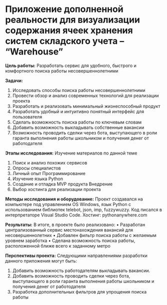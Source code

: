 
# Приложение дополненной реальности для визуализации содержания ячеек хранения систем складского учета – “Warehouse”

**Цель работы:** 
  Разработать сервис для удобного, быстрого и комфортного поиска работы несовершеннолетними

**Задачи:** 
  1) Исследовать способы поиска работы несовершеннолетними 
  2) Провести обзор и анализ современных технологий для реализации проекта 
  3) Разработать и реализовать минимальный жизнеспособный продукт
  4) Разработать удобный и интуитивно понятный интерфейс для пользователя
  5) Сделать возможность поиска работы по ключевым словам
  6) Добавить возможность выкладывать собственные вакансии 
  7) Возможность проводить сделки через бота, выступающего в роли гаранта выполнения работы школьником и получения денег от работодателя


**Этапы исследования:** 
  Изучение материалов по данной теме 	
   1.	Поиск и анализ похожих сервисов 
   2.	Опросы специалистов 
   3.	Личный опыт 
  Программирование 	
   1.	Изучение языка Python 
   2.	Создание и отладка MVP продукта
  Внедрение 	
   1. Выбор хостинга для  реализации проекта 


**Методы исследования и оборудование:** 
  Проект создавался на компьютере под управлением OS Windows, язык Python с использованием библиотек telebot, json, imp, fuzzywuzzy. Код писался в интерпретаторе Visual Studio Code. Хостинг: pythonanywhere.com

**Результаты:** 
В итоге, в проекте было реализовано: 
  •	Разработан централизованный сервис местонахождения вакансий для несовершеннолетних
  •	Добавлен фильтр поиска работы с желаемым уровнем заработка 
  •	Сделана возможность поиска работы, расположенной ближе всего к заданному метро


**Перспективы проекта:** 
Следующими направлениями разработки данного приложения могут быть:  
  1.	Добавить возможность работодателям выкладывать вакансии.
  2.	Добавить возможность проводить сделки через бота, выступающего в роли гаранта выполнения работы школьником и получения денег от работодателя 
  3.	Разработка дополнительных фильтров для упрощения поиска работы 
